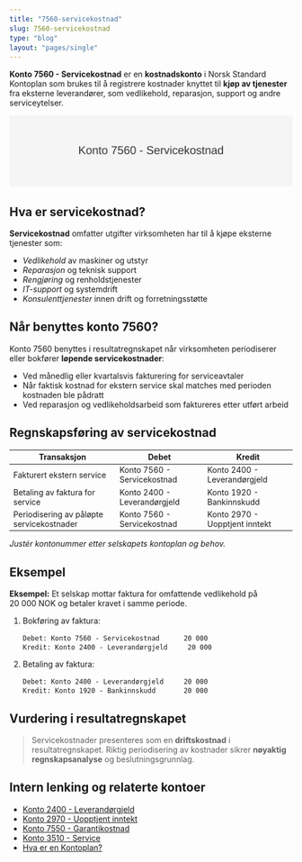 ```yaml
---
title: "7560-servicekostnad"
slug: 7560-servicekostnad
type: "blog"
layout: "pages/single"
---
```


**Konto 7560 - Servicekostnad** er en **kostnadskonto** i Norsk Standard Kontoplan som brukes til å registrere kostnader knyttet til **kjøp av tjenester** fra eksterne leverandører, som vedlikehold, reparasjon, support og andre serviceytelser.

![Illustrasjon av konto 7560 Servicekostnad](7560-servicekostnad-image.svg)

## Hva er servicekostnad?

**Servicekostnad** omfatter utgifter virksomheten har til å kjøpe eksterne tjenester som:

* *Vedlikehold* av maskiner og utstyr
* *Reparasjon* og teknisk support
* *Rengjøring* og renholdstjenester
* *IT-support* og systemdrift
* *Konsulenttjenester* innen drift og forretningsstøtte

## Når benyttes konto 7560?

Konto 7560 benyttes i resultatregnskapet når virksomheten periodiserer eller bokfører **løpende servicekostnader**:

* Ved månedlig eller kvartalsvis fakturering for serviceavtaler
* Når faktisk kostnad for ekstern service skal matches med perioden kostnaden ble pådratt
* Ved reparasjon og vedlikeholdsarbeid som faktureres etter utført arbeid

## Regnskapsføring av servicekostnad

| Transaksjon                                | Debet                          | Kredit                     |
|--------------------------------------------|--------------------------------|----------------------------|
| Fakturert ekstern service                  | Konto 7560 - Servicekostnad    | Konto 2400 - Leverandørgjeld |
| Betaling av faktura for service            | Konto 2400 - Leverandørgjeld   | Konto 1920 - Bankinnskudd  |
| Periodisering av påløpte servicekostnader  | Konto 7560 - Servicekostnad    | Konto 2970 - Uopptjent inntekt |

_*Justér kontonummer etter selskapets kontoplan og behov.*_

## Eksempel

**Eksempel:** Et selskap mottar faktura for omfattende vedlikehold på 20 000 NOK og betaler kravet i samme periode.

1. Bokføring av faktura:

   ```text
   Debet: Konto 7560 - Servicekostnad      20 000
   Kredit: Konto 2400 - Leverandørgjeld     20 000
   ```

2. Betaling av faktura:

   ```text
   Debet: Konto 2400 - Leverandørgjeld     20 000
   Kredit: Konto 1920 - Bankinnskudd       20 000
   ```

## Vurdering i resultatregnskapet

> Servicekostnader presenteres som en **driftskostnad** i resultatregnskapet. Riktig periodisering av kostnader sikrer **nøyaktig regnskapsanalyse** og beslutningsgrunnlag.

## Intern lenking og relaterte kontoer

* [Konto 2400 - Leverandørgjeld](/blogs/kontoplan/2400-leverandorgjeld "Konto 2400 - Leverandørgjeld i Norsk Standard Kontoplan")
* [Konto 2970 - Uopptjent inntekt](/blogs/kontoplan/2970-uopptjent-inntekt "Konto 2970 - Uopptjent inntekt i Norsk Standard Kontoplan")
* [Konto 7550 - Garantikostnad](/blogs/kontoplan/7550-garantikostnad "Konto 7550 - Garantikostnad: Definisjon, regnskapsføring og eksempler")
* [Konto 3510 - Service](/blogs/kontoplan/3510-service "Konto 3510 - Service: Inntekter fra serviceytelser og eksempler")
* [Hva er en Kontoplan?](/blogs/regnskap/hva-er-kontoplan "Hva er en Kontoplan? Komplett Guide til Kontoplaner i Norsk Regnskap")
